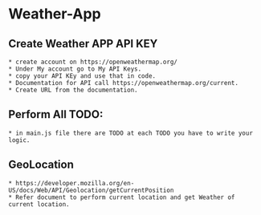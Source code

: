 # Weather-App
## Create Weather APP API KEY
    * create account on https://openweathermap.org/
    * Under My account go to My API Keys.
    * copy your API KEy and use that in code.
    * Documentation for API call https://openweathermap.org/current.
    * Create URL from the documentation.
## Perform All TODO:
    * in main.js file there are TODO at each TODO you have to write your logic.
##  GeoLocation
    * https://developer.mozilla.org/en-US/docs/Web/API/Geolocation/getCurrentPosition
    * Refer document to perform current location and get Weather of current location. 